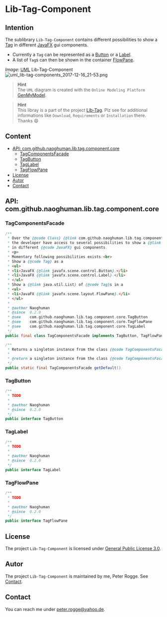 Lib-Tag-Component
===



Intention
---

The sublibrary `Lib-Tag-Component` contains different possibilities to show a 
[Tag] in different [JavaFX] gui components.
* Currently a `Tag` can be represented as a [Button] or a [Label].
* A list of `Tag`s can then be shown in the container [FlowPane].

_Image:_ [UML] Lib-Tag-Component  
![uml_lib-tag-components_2017-12-16_21-53.png][uml_lib-tag-components_2017-12-16_21-53]

> __Hint__  
> The `UML` diagram is created with the `Online Modeling Platform` [GenMyModel].

> __Hint__  
> This libray is a part of the project [Lib-Tag]. Plz see for additional 
> informations like `Download`, `Requirements` or `Installation` there. Thanks :smile:



Content
---
* [API: com.github.naoghuman.lib.tag.component.core](#LiTaCom)
    * [TagComponentsFacade](#TaComFa)
    * [TagButton](#TaBu)
    * [TagLabel](#TaLa)
    * [TagFlowPane](#TaFlPa)
* [License](#License)
* [Autor](#Autor)
* [Contact](#Contact)



API: com.github.naoghuman.lib.tag.component.core<a name="LiTaCom" />
---


### TagComponentsFacade<a name="TaComFa" />

```java
/**
 * Over the {@code Class} {@link com.github.naoghuman.lib.tag.component.core.TagComponentsFacade} 
 * the developer have access to several possibilities to show a {@link  com.github.naoghuman.lib.tag.core.Tag} 
 * in different {@code JavaFX} gui components.
 * <p>
 * Momentary following possibilities exists:<br>
 * Show a {@code Tag} as a
 * <ul>
 * <li>JavaFX {@link javafx.scene.control.Button}.</li>
 * <li>JavaFX {@link javafx.scene.control.Label}.</li>
 * </ul>
 * Show a {@link java.util.List} of {@code Tag}s in a
 * <ul>
 * <li>JavaFX {@link javafx.scene.layout.FlowPane}.</li>
 * </ul>
 * 
 * @author Naoghuman
 * @since  0.2.0
 * @see    com.github.naoghuman.lib.tag.component.core.TagButton
 * @see    com.github.naoghuman.lib.tag.component.core.TagFlowPane
 * @see    com.github.naoghuman.lib.tag.component.core.TagLabel
 */
public final class TagComponentsFacade implements TagButton, TagFlowPane, TagLabel
```

```java
/**
 * Returns a singleton instance from the class {@code TagComponentsFacade}.
 * 
 * @return a singleton instance from the class {@code TagComponentsFacade}.
 */
public static final TagComponentsFacade getDefault()
```


### TagButton<a name="TaBu" />

```java
/**
 * TODO
 * 
 * @author Naoghuman
 * @since  0.2.0
 */
public interface TagButton
```


### TagLabel<a name="TaLa" />

```java
/**
 * TODO
 * 
 * @author Naoghuman
 * @since  0.2.0
 */
public interface TagLabel
```


### TagFlowPane<a name="TaFlPa" />

```java
/**
 * TODO
 * 
 * @author Naoghuman
 * @since  0.2.0
 */
public interface TagFlowPane
```




License<a name="License" />
---

The project `Lib-Tag-Component` is licensed under [General Public License 3.0].



Autor<a name="Autor" />
---

The project `Lib-Tag-Component` is maintained by me, Peter Rogge. See [Contact](#Contact).



Contact<a name="Contact" />
---

You can reach me under <peter.rogge@yahoo.de>.



[//]: # (Images)
[uml_lib-tag-components_2017-12-16_21-53]:https://user-images.githubusercontent.com/8161815/34074267-d60f73d4-e2ab-11e7-91d6-8eb2a611cc03.png



[//]: # (Links)
[Button]:https://docs.oracle.com/javase/8/javafx/api/javafx/scene/control/Button.html
[FlowPane]:https://docs.oracle.com/javase/8/javafx/api/javafx/scene/layout/FlowPane.html
[General Public License 3.0]:http://www.gnu.org/licenses/gpl-3.0.en.html
[GenMyModel]:https://www.genmymodel.com/
[JavaFX]:http://docs.oracle.com/javase/8/javase-clienttechnologies.htm
[Label]:https://docs.oracle.com/javase/8/javafx/api/javafx/scene/control/Label.html
[Lib-Tag]:https://github.com/Naoghuman/lib-tag
[Tag]:https://github.com/Naoghuman/lib-tag/blob/master/lib-tag-core/src/main/java/com/github/naoghuman/lib/tag/core/Tag.java
[UML]:https://en.wikipedia.org/wiki/Unified_Modeling_Language
